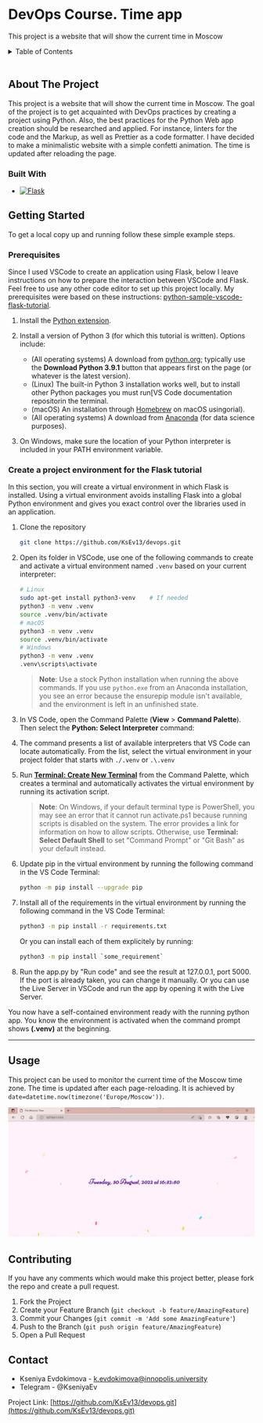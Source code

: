 # DevOps Course. Time app

This project is a website that will show the current time in Moscow

<!-- TABLE OF CONTENTS -->
<details>
  <summary>Table of Contents</summary>
  <ol>
    <li>
      <a href="#about-the-project">About The Project</a>
    </li>
    <li>
      <a href="#getting-started">Getting Started</a>
    </li>
    <li><a href="#usage">Usage</a></li>
    <li><a href="#contributing">Contributing</a></li>
    <li><a href="#contact">Contact</a></li>
  </ol>
</details>

</br>

<!-- ABOUT THE PROJECT -->
## About The Project

This project is a website that will show the current time in Moscow.
The goal of the project is to get acquainted with DevOps practices by creating a
project using Python. Also, the best
practices for the Python Web app creation
should be researched and applied. For instance,
linters for the code and the Markup, as well as Prettier as a code formatter.
I have decided to make a minimalistic website
with a simple confetti animation.
The time is updated after reloading the page.
</br>

### Built With

* [![Flask][Flask.com]][Flask-url]

<!-- GETTING STARTED -->
## Getting Started

To get a local copy up and running follow these simple example steps.

### Prerequisites

Since I used VSCode to create an application using Flask,
below I leave instructions on how to prepare the interaction between VSCode
and Flask. Feel free to use any other code editor to set up this project
locally. My prerequisites were based on these instructions:
[python-sample-vscode-flask-tutorial](https://github.com/microsoft/python-sample-vscode-flask-tutorial).

1. Install the [Python extension](https://marketplace.visualstudio.com/items?itemName=ms-python.python).

1. Install a version of Python 3 (for which this tutorial is written). Options include:
   * (All operating systems) A download from
   [python.org](https://www.python.org/downloads/);
   typically use the **Download Python 3.9.1** button that appears first on
   the page (or whatever is the latest version).
   * (Linux) The built-in Python 3 installation works well, but to install
   other Python packages you must run[VS Code documentation repositorin the terminal.
   * (macOS) An installation through [Homebrew](https://brew.sh/)
   on macOS usingorial).
   * (All operating systems) A download from
   [Anaconda](https://www.anaconda.com/download/)
   (for data science purposes).

1. On Windows, make sure the location of your Python interpreter
is included in your PATH environment variable.  

### Create a project environment for the Flask tutorial

In this section, you will create a virtual environment in which Flask is installed.
Using a virtual environment avoids installing Flask into a global Python
environment and gives you exact control over the libraries used in an application.

1. Clone the repository

    ```bash
    git clone https://github.com/KsEv13/devops.git
    ```

1. Open its folder in VSCode, use one of the following commands to create
and activate a virtual environment named `.venv` based on your current
interpreter:

    ```bash
    # Linux
    sudo apt-get install python3-venv    # If needed
    python3 -m venv .venv
    source .venv/bin/activate
    # macOS
    python3 -m venv .venv
    source .venv/bin/activate
    # Windows
    python3 -m venv .venv
    .venv\scripts\activate
    ```

      > **Note**: Use a stock Python installation when running the above
      commands. If you use `python.exe` from an Anaconda installation, you see
      an error because the ensurepip module isn't available, and the
      environment is left in an unfinished state.

1. In VS Code, open the Command Palette (**View** > **Command Palette**).
Then select the **Python: Select Interpreter** command:

1. The command presents a list of available interpreters that VS Code can
locate automatically. From the list, select the virtual environment in your
project folder that starts with `./.venv` or `.\.venv`

1. Run [**Terminal: Create New Terminal**](/docs/terminal/basics.md) from the
 Command Palette, which creates a terminal and automatically activates the
 virtual environment by running its activation script.

    > **Note**: On Windows, if your default terminal type is PowerShell, you
    may see an error that it cannot run activate.ps1 because running scripts
    is disabled on the system. The error provides a link for information on
    how to allow scripts. Otherwise, use **Terminal: Select Default Shell** to
    set "Command Prompt" or "Git Bash" as your default instead.

1. Update pip in the virtual environment by running the following command
in the VS Code Terminal:

     ```bash
    python -m pip install --upgrade pip
    ```

1. Install all of the requirements in the virtual environment by running
the following command in the VS Code Terminal:

    ```bash
    python3 -m pip install -r requirements.txt
    ```

    Or you can install each of them explicitely by running:

    ```bash
    python3 -m pip install `some_requirement`
    ```

1. Run the app.py by "Run code" and see the result at 127.0.0.1, port 5000.
If the port is already taken, you can change it manually.
Or you can use the Live Server in VSCode and run the app
by opening it with the Live Server.

You now have a self-contained environment ready with the running python app.
You know the environment is activated when the command prompt shows
**(.venv)** at the beginning.

---------

<!-- USAGE EXAMPLES -->
## Usage

This project can be used to monitor the current time of the Moscow time zone.
The time is updated after each page-reloading.
It is achieved by ```date=datetime.now(timezone('Europe/Moscow'))```.  

![App_Screen](images/demo_img.png)  

<!-- CONTRIBUTING -->
## Contributing

If you have any comments which would make this project better,
please fork the repo and create a pull request.

1. Fork the Project
2. Create your Feature Branch (`git checkout -b feature/AmazingFeature`)
3. Commit your Changes (`git commit -m 'Add some AmazingFeature'`)
4. Push to the Branch (`git push origin feature/AmazingFeature`)
5. Open a Pull Request

<!-- CONTACT -->
## Contact

* Kseniya Evdokimova - k.evdokimova@innopolis.university
* Telegram - @KseniyaEv

Project Link: [https://github.com/KsEv13/devops.git](https://github.com/KsEv13/devops.git)

<!-- MARKDOWN LINKS & IMAGES -->
<!-- https://www.markdownguide.org/basic-syntax/#reference-style-links -->

[Flask.com]: https://img.shields.io/badge/%20-Flask%20-blue
[Flask-url]: https://flask.palletsprojects.com/en/latest/
